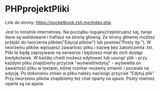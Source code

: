 # PHPprojektPliki

Link do strony: https://pocketbook.zsti.me/index.php

Jest to notatnik internetowy.
Na początku logujesz/rejestrujesz się, twoje dane są walidowane i trafiasz na stronę główną.
Ze strony głównej możesz przejść do tworzenia plików("Edycja plików") lub postów("Posty itp.").
W tworzeniu plików wpisujesz zawartośc pliku i nazwę bez zakończenia .txt.
Pliki te będę zapisywane na serwerze i będziesz miał do nich dostęp kiedykolwiek.
W każdej chwili możesz edytować lub usunąć plik - przy każdym pliku znajdziemy przycisk "wyświetl/edytuj" - wyświetla on zawartość pliku w textarei, której rozmiar możemy zmienić i pozwala na edycję. Po dokonaniu zmian w pliku należy nacisnąć przycisk "Edytuj plik"
Przy tworzeniu plików znajdziemy też chat oparty na ajaxie.
Posty również oparte są na ajaxie.

